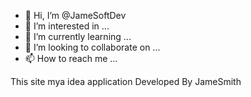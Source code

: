 - 👋 Hi, I’m @JameSoftDev
- 👀 I’m interested in ...
- 🌱 I’m currently learning ...
- 💞️ I’m looking to collaborate on ...
- 📫 How to reach me ...

<!---
JohnnyDev/JohnnysoftDve is a ✨ special ✨ repository because its `README.md` (this file) appears on your GitHub profile.
You can click the Preview link to take a look at your changes.
--->
This site mya idea application
     Developed By JameSmith
